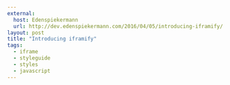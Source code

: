 ```yaml
---
external:
  host: Edenspiekermann
  url: http://dev.edenspiekermann.com/2016/04/05/introducing-iframify/
layout: post
title: "Introducing iframify"
tags: 
  - iframe
  - styleguide
  - styles
  - javascript
---
```

